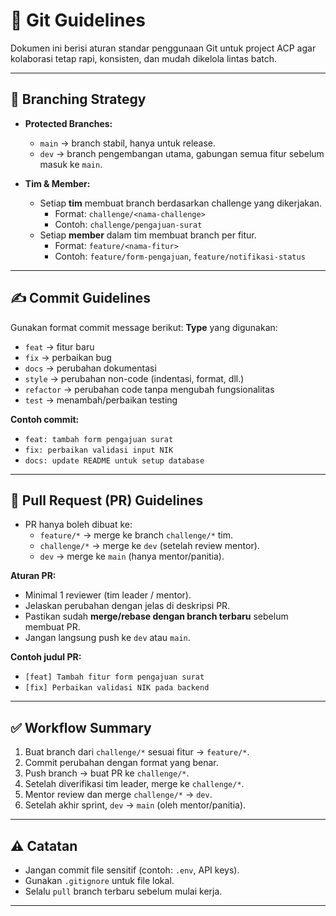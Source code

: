 # 📌 Git Guidelines

Dokumen ini berisi aturan standar penggunaan Git untuk project ACP agar kolaborasi tetap rapi, konsisten, dan mudah dikelola lintas batch.

---

## 🌳 Branching Strategy

- **Protected Branches:**
    - `main` → branch stabil, hanya untuk release.
    - `dev` → branch pengembangan utama, gabungan semua fitur sebelum masuk ke `main`.

- **Tim & Member:**
    - Setiap **tim** membuat branch berdasarkan challenge yang dikerjakan.
        - Format: `challenge/<nama-challenge>`
        - Contoh: `challenge/pengajuan-surat`
    - Setiap **member** dalam tim membuat branch per fitur.
        - Format: `feature/<nama-fitur>`
        - Contoh: `feature/form-pengajuan`, `feature/notifikasi-status`

---

## ✍️ Commit Guidelines

Gunakan format commit message berikut:
**Type** yang digunakan:
- `feat` → fitur baru
- `fix` → perbaikan bug
- `docs` → perubahan dokumentasi
- `style` → perubahan non-code (indentasi, format, dll.)
- `refactor` → perubahan code tanpa mengubah fungsionalitas
- `test` → menambah/perbaikan testing

**Contoh commit:**
- `feat: tambah form pengajuan surat`
- `fix: perbaikan validasi input NIK`
- `docs: update README untuk setup database`
---

## 🔄 Pull Request (PR) Guidelines

- PR hanya boleh dibuat ke:
    - `feature/*` → merge ke branch `challenge/*` tim.
    - `challenge/*` → merge ke `dev` (setelah review mentor).
    - `dev` → merge ke `main` (hanya mentor/panitia).

**Aturan PR:**
- Minimal 1 reviewer (tim leader / mentor).
- Jelaskan perubahan dengan jelas di deskripsi PR.
- Pastikan sudah **merge/rebase dengan branch terbaru** sebelum membuat PR.
- Jangan langsung push ke `dev` atau `main`.

**Contoh judul PR:**
- `[feat] Tambah fitur form pengajuan surat`
- `[fix] Perbaikan validasi NIK pada backend`

---

## ✅ Workflow Summary

1. Buat branch dari `challenge/*` sesuai fitur → `feature/*`.
2. Commit perubahan dengan format yang benar.
3. Push branch → buat PR ke `challenge/*`.
4. Setelah diverifikasi tim leader, merge ke `challenge/*`.
5. Mentor review dan merge `challenge/*` → `dev`.
6. Setelah akhir sprint, `dev` → `main` (oleh mentor/panitia).

---

## ⚠️ Catatan

- Jangan commit file sensitif (contoh: `.env`, API keys).
- Gunakan `.gitignore` untuk file lokal.
- Selalu `pull` branch terbaru sebelum mulai kerja.

---
